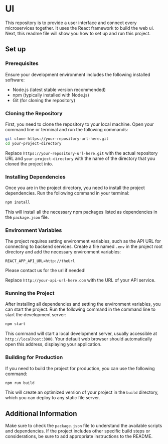 # UI
This repository is to provide a user interface and connect every microservices together. It uses the React framework to build the web ui. Next, this readme file will show you how to set up and run this project.

## Set up

### Prerequisites

Ensure your development environment includes the following installed software:

- Node.js (latest stable version recommended)
- npm (typically installed with Node.js)
- Git (for cloning the repository)

### Cloning the Repository

First, you need to clone the repository to your local machine. Open your command line or terminal and run the following commands:

```bash
git clone https://your-repository-url-here.git
cd your-project-directory
```

Replace `https://your-repository-url-here.git` with the actual repository URL and `your-project-directory` with the name of the directory that you cloned the project into.

### Installing Dependencies

Once you are in the project directory, you need to install the project dependencies. Run the following command in your terminal:

```bash
npm install
```

This will install all the necessary npm packages listed as dependencies in the `package.json` file.

### Environment Variables

The project requires setting environment variables, such as the API URL for connecting to backend services. Create a file named `.env` in the project root directory and add the necessary environment variables:

```plaintext
REACT_APP_API_URL=http://theUrl
```

Please contact us for the url if needed!

Replace `http://your-api-url-here.com` with the URL of your API service.

### Running the Project

After installing all dependencies and setting the environment variables, you can start the project. Run the following command in the command line to start the development server:

```bash
npm start
```

This command will start a local development server, usually accessible at `http://localhost:3000`. Your default web browser should automatically open this address, displaying your application.

### Building for Production

If you need to build the project for production, you can use the following command:

```bash
npm run build
```

This will create an optimized version of your project in the `build` directory, which you can deploy to any static file server.

## Additional Information

Make sure to check the `package.json` file to understand the available scripts and dependencies. If the project includes other specific build steps or considerations, be sure to add appropriate instructions to the README.
